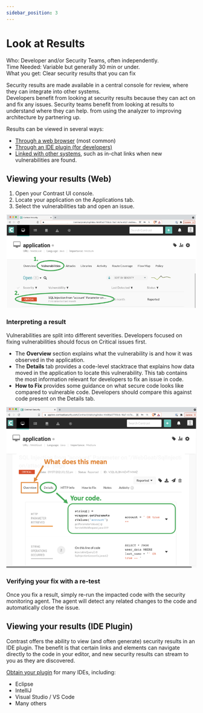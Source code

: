 ```yaml
---
sidebar_position: 3
---
```


# Look at Results

Who: Developer and/or Security Teams, often independently.<br/>
Time Needed: Variable but generally 30 min or under.<br/>
What you get: Clear security results that you can fix

Security results are made available in a central console for review, where they can integrate into other systems.<br/>
Developers benefit from looking at security results because they can act on and fix any issues.
Security teams benefit from looking at results to understand where they can help. from using the analyzer to improving architecture by partnering up.

Results can be viewed in several ways:
- [Through a web browser](#viewing-your-results-web) (most common)
- [Through an IDE plugin (for developers)](#viewing-your-results-ide-plugin)
- [Linked with other systems](https://www.contrastsecurity.com/application-lifecycle-integrations), such as in-chat links when new vulnerabilities are found.

## Viewing your results (Web)

1. Open your Contrast UI console.
1. Locate your application on the Applications tab.
1. Select the vulnerabilities tab and open an issue.

![How to view a result](look-at-results-app.png)

### Interpreting a result

Vulnerabilities are split into different severities. Developers focused on fixing vulnerabilities should focus on Critical issues first.

- The **Overview** section explains what the vulnerability is and how it was observed in the application.
- The **Details** tab provides a code-level stacktrace that explains how data moved in the application to locate this vulnerability. This tab contains the most information relevant for developers to fix an issue in code.
- **How to Fix** provides some guidance on what secure code looks like compared to vulnerable code. Developers should compare this against code present on the Details tab.

![Overview, Details, How to Fix](look-at-results-details.png)

### Verifying your fix with a re-test

Once you fix a result, simply re-run the impacted code with the security monitoring agent. The agent will detect any related changes to the code and automatically close the issue.

## Viewing your results (IDE Plugin)

Contrast offers the ability to view (and often generate) security results in an IDE plugin. The benefit is that certain links and elements can navigate directly to the code in your editor, and new security results can stream to you as they are discovered.

[Obtain your plugin](https://www.contrastsecurity.com/application-lifecycle-integrations) for many IDEs, including:
- Eclipse
- IntelliJ
- Visual Studio / VS Code
- Many others